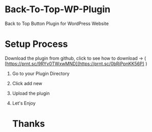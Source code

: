 # Back-To-Top-WP-Plugin
Back to Top Button Plugin for WordPress Website

# Setup Process
Download the plugin from github, click to see how to download -> ( [https://prnt.sc/9RYv0TWxwMND](https://prnt.sc/0bRiPpnKK56P) )

1. Go to your Plugin Directory
2. Click add new
3. Upload the plugin
4. Let's Enjoy

   # Thanks
